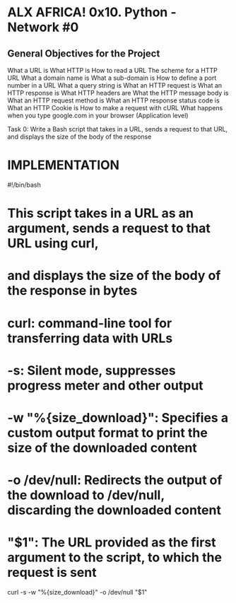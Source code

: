 ALX AFRICA! 0x10. Python - Network #0
===

General Objectives for the Project
---
What a URL is
What HTTP is
How to read a URL
The scheme for a HTTP URL
What a domain name is
What a sub-domain is
How to define a port number in a URL
What a query string is
What an HTTP request is
What an HTTP response is
What HTTP headers are
What the HTTP message body is
What an HTTP request method is
What an HTTP response status code is
What an HTTP Cookie is
How to make a request with cURL
What happens when you type google.com in your browser (Application level)


Task 0:
Write a Bash script that takes in a URL, sends a request to that URL, and displays the size of the body of the response

IMPLEMENTATION
===

#!/bin/bash
# This script takes in a URL as an argument, sends a request to that URL using curl,
# and displays the size of the body of the response in bytes

# curl: command-line tool for transferring data with URLs
# -s: Silent mode, suppresses progress meter and other output
# -w "%{size_download}": Specifies a custom output format to print the size of the downloaded content
# -o /dev/null: Redirects the output of the download to /dev/null, discarding the downloaded content
# "$1": The URL provided as the first argument to the script, to which the request is sent
curl -s -w "%{size_download}" -o /dev/null "$1"
